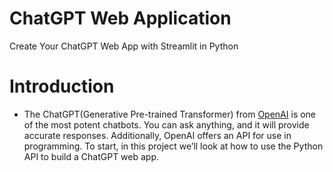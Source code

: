 # ChatGPT Web Application

Create Your ChatGPT Web App with Streamlit in Python


# Introduction

- The ChatGPT(Generative Pre-trained Transformer) from [OpenAI](https://openai.com/) is one of the most potent chatbots. You can ask anything, and it will provide accurate responses. Additionally, OpenAI offers an API for use in programming. To start, in this project we’ll look at how to use the Python API to build a ChatGPT web app.

